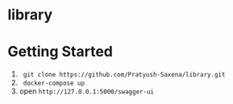 # library

# Getting Started
1. ``` git clone https://github.com/Pratyush-Saxena/library.git```
2. ``` docker-compose up```
3. open ```http://127.0.0.1:5000/swagger-ui```

